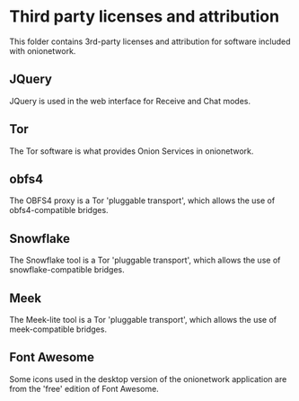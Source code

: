 # Third party licenses and attribution

This folder contains 3rd-party licenses and attribution for software included with onionetwork.

## JQuery

JQuery is used in the web interface for Receive and Chat modes.

## Tor

The Tor software is what provides Onion Services in onionetwork.

## obfs4

The OBFS4 proxy is a Tor 'pluggable transport', which allows the use of obfs4-compatible bridges.

## Snowflake

The Snowflake tool is a Tor 'pluggable transport', which allows the use of snowflake-compatible bridges.

## Meek

The Meek-lite tool is a Tor 'pluggable transport', which allows the use of meek-compatible bridges.

## Font Awesome

Some icons used in the desktop version of the onionetwork application are from the 'free' edition of Font Awesome.
